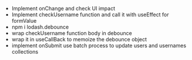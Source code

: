 - Implement onChange and check UI impact
- Implement checkUsername function and call it with useEffect for formValue 
- npm i lodash.debounce
- wrap checkUsername function body in debounce
- wrap it in useCallBack to memoize the debounce object
- implement onSubmit use batch process to update users and usernames collections